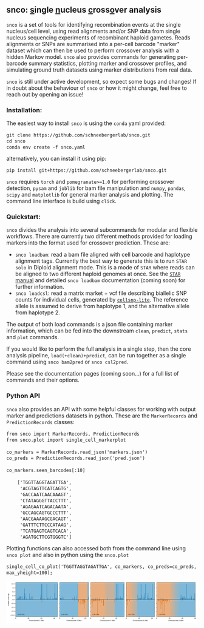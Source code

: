 ## **snco**: <u>s</u>ingle <u>n</u>ucleus <u>c</u>ross<u>o</u>ver analysis

`snco` is a set of tools for identifying recombination events at the single nucleus/cell level, using read alignments and/or SNP data from single nucleus sequencing experiments of recombinant haploid gametes. Reads alignments or SNPs are summarised into a per-cell barcode "marker" dataset which can then be used to perform crossover analysis with a hidden Markov model. `snco` also provides commands for generating per-barcode summary statistics, plotting marker and crossover profiles, and simulating ground truth datasets using marker distributions from real data.

`snco` is still under active development, so expect some bugs and changes! If in doubt about the behaviour of `snco` or how it might change, feel free to reach out by opening an issue!

### Installation:

The easiest way to install `snco` is using the `conda` yaml provided:

```
git clone https://github.com/schneebergerlab/snco.git
cd snco
conda env create -f snco.yaml
```

alternatively, you can install it using pip:

```
pip install git+https://github.com/schneebergerlab/snco.git
```

`snco` requires `torch` and `pomegranate>=1.0` for performing crossover detection, `pysam` and `joblib` for bam file manipulation and `numpy`, `pandas`, `scipy` and `matplotlib` for general marker analysis and plotting. The command line interface is build using `click`.

### Quickstart:

`snco` divides the analysis into several subcommands for modular and flexible workflows. There are currently two different methods provided for loading markers into the format used for crossover prediction. These are: 

* `snco loadbam`: read a bam file aligned with cell barcode and haplotype alignment tags. Currently the best way to generate this is to run `STAR solo` in Diploid alignment mode. This is a mode of `STAR` where reads can be aligned to two different haploid genomes at once. See the [`STAR` manual](https://github.com/alexdobin/STAR/blob/master/doc/STARmanual.pdf) and detailed `snco loadbam` documentation (coming soon) for further information.
* `snco loadcsl`: read a matrix market + vcf file describing biallelic SNP counts for individual cells, generated by [`cellsnp-lite`](https://github.com/single-cell-genetics/cellsnp-lite). The reference allele is assumed to derive from haplotype 1, and the alternative allele from haplotype 2.

The output of both load commands is a json file containing marker information, which can be fed into the downstream `clean`, `predict`, `stats` and `plot` commands.

If you would like to perform the full analysis in a single step, then the core analysis pipeline, `load(+clean)+predict`, can be run together as a single command using `snco bam2pred` or `snco csl2pred`.

Please see the documentation pages (coming soon...) for a full list of commands and their options.

### Python API

`snco` also provides an API with some helpful classes for working with output marker and predictions datasets in python. These are the `MarkerRecords` and `PredictionRecords` classes:

```
from snco import MarkerRecords, PredictionRecords
from snco.plot import single_cell_markerplot

co_markers = MarkerRecords.read_json('markers.json')
co_preds = PredictionRecords.read_json('pred.json')

co_markers.seen_barcodes[:10]

    ['TGGTTAGGTAGATTGA',
     'ACGTAGTTCATCAGTG',
     'GACCAATCAACAAAGT',
     'CTATAGGGTTACCTTT',
     'AGAGAATCAGACAATA',
     'GCCAGCAGTGCCCTTT',
     'AACGAAAAGCGACAGT',
     'GATTTCTTCCCATAAG',
     'TCATGAGTCAGTCACA',
     'AGATGCTTCGTGGGTC']
```

Plotting functions can also accessed both from the command line using `snco plot` and also in python using the `snco.plot`

```
single_cell_co_plot('TGGTTAGGTAGATTGA', co_markers, co_preds=co_preds, max_yheight=100);
```

![single nucleus marker plot](images/sn_markerplot_example.png)